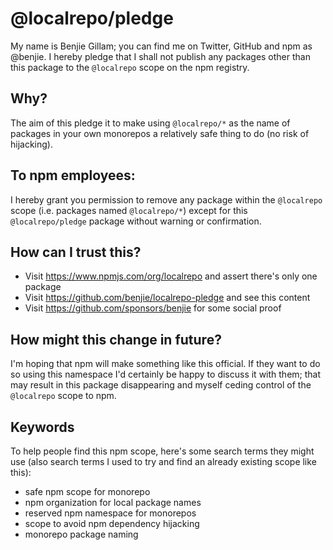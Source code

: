 # @localrepo/pledge

My name is Benjie Gillam; you can find me on Twitter, GitHub and npm as
@benjie. I hereby pledge that I shall not publish any packages other than this
package to the `@localrepo` scope on the npm registry.

## Why?

The aim of this pledge it to make using `@localrepo/*` as the name of packages
in your own monorepos a relatively safe thing to do (no risk of hijacking).

## To npm employees:

I hereby grant you permission to remove any package within the `@localrepo`
scope (i.e. packages named `@localrepo/*`) except for this `@localrepo/pledge`
package without warning or confirmation.

## How can I trust this?

- Visit https://www.npmjs.com/org/localrepo and assert there's only one package
- Visit https://github.com/benjie/localrepo-pledge and see this content
- Visit https://github.com/sponsors/benjie for some social proof

## How might this change in future?

I'm hoping that npm will make something like this official. If they want to do
so using this namespace I'd certainly be happy to discuss it with them; that
may result in this package disappearing and myself ceding control of the
`@localrepo` scope to npm.

## Keywords

To help people find this npm scope, here's some search terms they might use
(also search terms I used to try and find an already existing scope like this):

- safe npm scope for monorepo
- npm organization for local package names
- reserved npm namespace for monorepos
- scope to avoid npm dependency hijacking
- monorepo package naming
